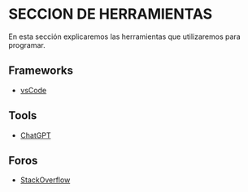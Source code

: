 # SECCION DE HERRAMIENTAS
En esta sección explicaremos las herramientas que utilizaremos para programar.


## Frameworks
- [vsCode](https://code.visualstudio.com/)

## Tools
- [ChatGPT](https://chat.openai.com/)

## Foros
- [StackOverflow](https://stackoverflow.com/)